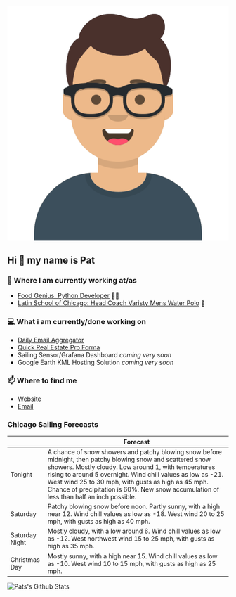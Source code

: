[![Social banner for p-j-falconer](https://raw.githubusercontent.com/P-J-FALCONER/P-J-FALCONER/master/assets/avataaars.svg)](https://patfalconer.com/)
## Hi :wave: my name is Pat

### 💼 Where I am currently working at/as
- [Food Genius: Python Developer](https://getfoodgenius.com/) 🍔🐍
- [Latin School of Chicago: Head Coach Varisty Mens Water Polo](https://www.latinschool.org/) 🤽


### 💻 What i am currently/done working on
 - [Daily Email Aggregator](https://github.com/P-J-FALCONER/dott_daily_mail)
 - [Quick Real Estate Pro Forma](https://github.com/P-J-FALCONER/henry)
 - Sailing Sensor/Grafana Dashboard *coming very soon*
 - Google Earth KML Hosting Solution *coming very soon*

### 📫 Where to find me
 - [Website](https://patfalconer.com/)
 - [Email](mailto:patrick.j.falconer@gmail.com)


### Chicago Sailing Forecasts
|   | Forecast  |
|---|---|
| Tonight | A chance of snow showers and patchy blowing snow before midnight, then patchy blowing snow and scattered snow showers. Mostly cloudy. Low around 1, with temperatures rising to around 5 overnight. Wind chill values as low as -21. West wind 25 to 30 mph, with gusts as high as 45 mph. Chance of precipitation is 60%. New snow accumulation of less than half an inch possible. |
| Saturday | Patchy blowing snow before noon. Partly sunny, with a high near 12. Wind chill values as low as -18. West wind 20 to 25 mph, with gusts as high as 40 mph. |
| Saturday Night | Mostly cloudy, with a low around 6. Wind chill values as low as -12. West northwest wind 15 to 25 mph, with gusts as high as 35 mph. |
| Christmas Day | Mostly sunny, with a high near 15. Wind chill values as low as -10. West wind 10 to 15 mph, with gusts as high as 25 mph. |

![Pats's Github Stats](https://github-readme-stats.vercel.app/api?username=p-j-falconer&show_icons=true&theme=radical)
